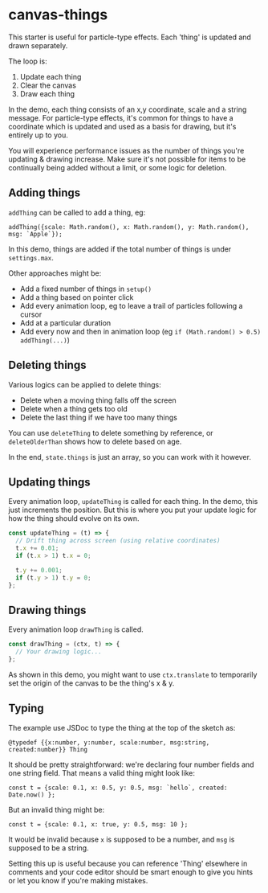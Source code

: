 # canvas-things

This starter is useful for particle-type effects. Each 'thing' is updated and drawn separately.

The loop is:
1. Update each thing
2. Clear the canvas
3. Draw each thing

In the demo, each thing consists of an x,y coordinate, scale and a string message. For particle-type effects, it's  common for things to have a coordinate which is updated and used as a basis for drawing, but it's entirely up to you.

You will experience performance issues as the number of things you're updating & drawing increase. Make sure it's not possible for items to be continually being added without a limit, or some logic for deletion.

## Adding things

`addThing` can be called to add a thing, eg:

```
addThing({scale: Math.random(), x: Math.random(), y: Math.random(), msg: `Apple`});
```

In this demo, things are added if the total number of things is under `settings.max`. 

Other approaches might be:
* Add a fixed number of things in `setup()`
* Add a thing based on pointer click
* Add every animation loop, eg to leave a trail of particles following a cursor
* Add at a particular duration
* Add every now and then in animation loop (eg `if (Math.random() > 0.5) addThing(...)`)
  
## Deleting things

Various logics can be applied to delete things:

* Delete when a moving thing falls off the screen
* Delete when a thing gets too old
* Delete the last thing if we have too many things

You can use `deleteThing` to delete something by reference, or `deleteOlderThan` shows how to delete based on age.

In the end, `state.things` is just an array, so you can work with it however.

## Updating things

Every animation loop, `updateThing` is called for each thing. In the demo, this just increments the position. But this is where you put your update logic for how the thing should evolve on its own.

```js
const updateThing = (t) => {
  // Drift thing across screen (using relative coordinates)
  t.x += 0.01;
  if (t.x > 1) t.x = 0;

  t.y += 0.001;
  if (t.y > 1) t.y = 0;
};
```

## Drawing things

Every animation loop `drawThing` is called.

```js
const drawThing = (ctx, t) => {
  // Your drawing logic...
};
```

As shown in this demo, you might want to use `ctx.translate` to temporarily set the origin of the canvas to be the thing's x & y.

## Typing

The example use JSDoc to type the thing at the top of the sketch as:

```
@typedef {{x:number, y:number, scale:number, msg:string, created:number}} Thing
```

It should be pretty straightforward: we're declaring four number fields and one string field. That means a valid thing might look like:
```
const t = {scale: 0.1, x: 0.5, y: 0.5, msg: `hello`, created: Date.now() };
```

But an invalid thing might be:

```
const t = {scale: 0.1, x: true, y: 0.5, msg: 10 };
```

It would be invalid because `x` is supposed to be a number, and `msg` is supposed to be a string.


Setting this up is useful because you can reference 'Thing' elsewhere in comments and your code editor should be smart enough to give you hints or let you know if you're making mistakes.